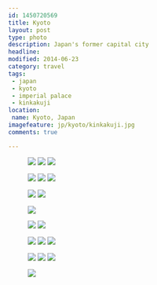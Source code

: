 ```yaml
---
id: 1450720569
title: Kyoto
layout: post
type: photo
description: Japan's former capital city
headline: 
modified: 2014-06-23
category: travel
tags:
 - japan
 - kyoto
 - imperial palace
 - kinkakuji
location:
 name: Kyoto, Japan
imagefeature: jp/kyoto/kinkakuji.jpg
comments: true

---
```



<figure class="half">
  <a href="/images/jp/kyoto/imperial_palace_1.jpg"><img src="/images/scale/jp/kyoto/imperial_palace_1.jpg"></a>
  <a href="/images/jp/kyoto/imperial_palace_2.jpg"><img src="/images/scale/jp/kyoto/imperial_palace_2.jpg"></a>
  <a href="/images/jp/kyoto/imperial_palace_garden.jpg"><img src="/images/scale/jp/kyoto/imperial_palace_garden.jpg"></a>
</figure>

<div class="cycle" style="background-image: url(/images/scale/pano/jp/imperial_palace_outside.jpg);">
</div>

<figure class="third">
  <a href="/images/jp/kyoto/kiyomizudera_gate.jpg"><img src="/images/scale/jp/kyoto/kiyomizudera_gate.jpg"></a>
  <a href="/images/jp/kyoto/old_street.jpg"><img src="/images/scale/jp/kyoto/old_street.jpg"></a>
  <a href="/images/jp/kyoto/fountain.jpg"><img src="/images/scale/jp/kyoto/fountain.jpg"></a>
</figure>

<div class="cycle" style="background-image: url(/images/scale/pano/jp/kiyomizudera.jpg);">
</div>

<div class="cycle" style="background-image: url(/images/scale/pano/jp/kiyomizudera_entry.jpg);">
</div>

<figure class="half">
  <a href="/images/jp/kyoto/kinkakuji.jpg"><img src="/images/scale/jp/kyoto/kinkakuji.jpg"></a>
  <a href="/images/jp/kyoto/ryozen_kannon_1.jpg"><img src="/images/scale/jp/kyoto/ryozen_kannon_1.jpg"></a>
</figure>

<figure>
  <a href="/images/jp/kyoto/uk_style.jpg"><img src="/images/scale/jp/kyoto/uk_style.jpg"></a>
</figure>

<figure class="half">
  <a href="/images/jp/kyoto/temple_1.jpg"><img src="/images/scale/jp/kyoto/temple_1.jpg"></a>
  <a href="/images/jp/kyoto/temple_2.jpg"><img src="/images/scale/jp/kyoto/temple_2.jpg"></a>
</figure>

<figure class="half">
  <a href="/images/jp/kyoto/station_stairs.jpg"><img src="/images/scale/jp/kyoto/station_stairs.jpg"></a>
  <a href="/images/jp/kyoto/station_stairs_2.jpg"><img src="/images/scale/jp/kyoto/station_stairs_2.jpg"></a>
  <a href="/images/jp/kyoto/station_rooftop.jpg"><img src="/images/scale/jp/kyoto/station_rooftop.jpg"></a>
</figure>

<figure class="half">
  <a href="/images/jp/kyoto/yasaka_lion.jpg"><img src="/images/scale/jp/kyoto/yasaka_lion.jpg"></a>
  <a href="/images/jp/kyoto/yasaka_gate_2.jpg"><img src="/images/scale/jp/kyoto/yasaka_gate_2.jpg"></a>
  <a href="/images/jp/kyoto/yasaka_whishes.jpg"><img src="/images/scale/jp/kyoto/yasaka_whishes.jpg"></a>
</figure>

<figure>
  <a href="/images/jp/kyoto/tower.jpg"><img src="/images/scale/jp/kyoto/tower.jpg"></a>
</figure>

